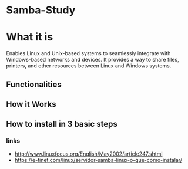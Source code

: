 # Samba-Study

# What it is

Enables Linux and Unix-based systems to seamlessly integrate with Windows-based networks and devices.
It provides a way to share files, printers, and other resources between Linux and Windows systems.

## Functionalities

## How it Works

## How to install in 3 basic steps


### links

- http://www.linuxfocus.org/English/May2002/article247.shtml
- https://e-tinet.com/linux/servidor-samba-linux-o-que-como-instalar/
